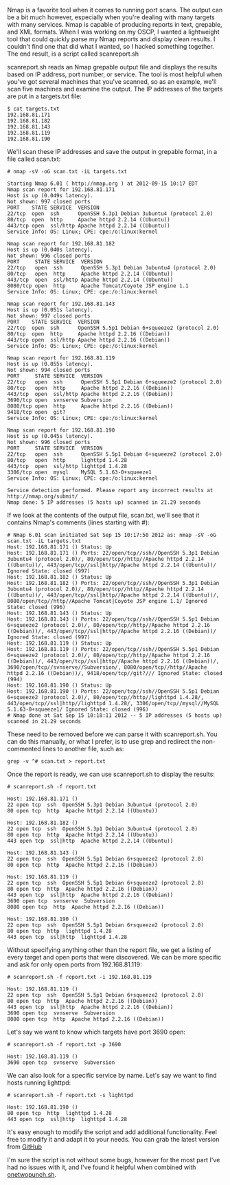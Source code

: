 
Nmap is a favorite tool when it comes to running port scans. The output can be a bit much however, especially when you're dealing with many targets with many services. Nmap is capable of producing reports in text, grepable, and XML formats. When I was working on my OSCP, I wanted a lightweight tool that could quickly parse my Nmap reports and display clean results. I couldn't find one that did what I wanted, so I hacked something together. The end result, is a script called scanreport.sh

<!--more-->

scanreport.sh reads an Nmap grepable output file and displays the results based on IP address, port number, or service. The tool is most helpful when you've got several machines that you've scanned, so as an example, we'll scan five machines and examine the output. The IP addresses of the targets are put in a targets.txt file: 

```
$ cat targets.txt 
192.168.81.171
192.168.81.182
192.168.81.143
192.168.81.119
192.168.81.190
```

We'll scan these IP addresses and save the output in grepable format, in a file called scan.txt: 

```
# nmap -sV -oG scan.txt -iL targets.txt 
 
Starting Nmap 6.01 ( http://nmap.org ) at 2012-09-15 10:17 EDT
Nmap scan report for 192.168.81.171
Host is up (0.049s latency).
Not shown: 997 closed ports
PORT    STATE SERVICE  VERSION
22/tcp  open  ssh      OpenSSH 5.3p1 Debian 3ubuntu4 (protocol 2.0)
80/tcp  open  http     Apache httpd 2.2.14 ((Ubuntu))
443/tcp open  ssl/http Apache httpd 2.2.14 ((Ubuntu))
Service Info: OS: Linux; CPE: cpe:/o:linux:kernel
 
Nmap scan report for 192.168.81.182
Host is up (0.040s latency).
Not shown: 996 closed ports
PORT     STATE SERVICE  VERSION
22/tcp   open  ssh      OpenSSH 5.3p1 Debian 3ubuntu4 (protocol 2.0)
80/tcp   open  http     Apache httpd 2.2.14 ((Ubuntu))
443/tcp  open  ssl/http Apache httpd 2.2.14 ((Ubuntu))
8080/tcp open  http     Apache Tomcat/Coyote JSP engine 1.1
Service Info: OS: Linux; CPE: cpe:/o:linux:kernel
 
Nmap scan report for 192.168.81.143
Host is up (0.051s latency).
Not shown: 997 closed ports
PORT    STATE SERVICE  VERSION
22/tcp  open  ssh      OpenSSH 5.5p1 Debian 6+squeeze2 (protocol 2.0)
80/tcp  open  http     Apache httpd 2.2.16 ((Debian))
443/tcp open  ssl/http Apache httpd 2.2.16 ((Debian))
Service Info: OS: Linux; CPE: cpe:/o:linux:kernel
 
Nmap scan report for 192.168.81.119
Host is up (0.055s latency).
Not shown: 994 closed ports
PORT     STATE SERVICE  VERSION
22/tcp   open  ssh      OpenSSH 5.5p1 Debian 6+squeeze2 (protocol 2.0)
80/tcp   open  http     Apache httpd 2.2.16 ((Debian))
443/tcp  open  ssl/http Apache httpd 2.2.16 ((Debian))
3690/tcp open  svnserve Subversion
8080/tcp open  http     Apache httpd 2.2.16 ((Debian))
9418/tcp open  git?
Service Info: OS: Linux; CPE: cpe:/o:linux:kernel
 
Nmap scan report for 192.168.81.190
Host is up (0.045s latency).
Not shown: 996 closed ports
PORT     STATE SERVICE  VERSION
22/tcp   open  ssh      OpenSSH 5.5p1 Debian 6+squeeze2 (protocol 2.0)
80/tcp   open  http     lighttpd 1.4.28
443/tcp  open  ssl/http lighttpd 1.4.28
3306/tcp open  mysql    MySQL 5.1.63-0+squeeze1
Service Info: OS: Linux; CPE: cpe:/o:linux:kernel
 
Service detection performed. Please report any incorrect results at http://nmap.org/submit/ .
Nmap done: 5 IP addresses (5 hosts up) scanned in 21.29 seconds
```

If we look at the contents of the output file, scan.txt, we'll see that it contains Nmap's comments (lines starting with #): 

```
# Nmap 6.01 scan initiated Sat Sep 15 10:17:50 2012 as: nmap -sV -oG scan.txt -iL targets.txt
Host: 192.168.81.171 () Status: Up
Host: 192.168.81.171 () Ports: 22/open/tcp//ssh//OpenSSH 5.3p1 Debian 3ubuntu4 (protocol 2.0)/, 80/open/tcp//http//Apache httpd 2.2.14 ((Ubuntu))/, 443/open/tcp//ssl|http//Apache httpd 2.2.14 ((Ubuntu))/ Ignored State: closed (997)
Host: 192.168.81.182 () Status: Up
Host: 192.168.81.182 () Ports: 22/open/tcp//ssh//OpenSSH 5.3p1 Debian 3ubuntu4 (protocol 2.0)/, 80/open/tcp//http//Apache httpd 2.2.14 ((Ubuntu))/, 443/open/tcp//ssl|http//Apache httpd 2.2.14 ((Ubuntu))/, 8080/open/tcp//http//Apache Tomcat|Coyote JSP engine 1.1/ Ignored State: closed (996)
Host: 192.168.81.143 () Status: Up
Host: 192.168.81.143 () Ports: 22/open/tcp//ssh//OpenSSH 5.5p1 Debian 6+squeeze2 (protocol 2.0)/, 80/open/tcp//http//Apache httpd 2.2.16 ((Debian))/, 443/open/tcp//ssl|http//Apache httpd 2.2.16 ((Debian))/ Ignored State: closed (997)
Host: 192.168.81.119 () Status: Up
Host: 192.168.81.119 () Ports: 22/open/tcp//ssh//OpenSSH 5.5p1 Debian 6+squeeze2 (protocol 2.0)/, 80/open/tcp//http//Apache httpd 2.2.16 ((Debian))/, 443/open/tcp//ssl|http//Apache httpd 2.2.16 ((Debian))/, 3690/open/tcp//svnserve//Subversion/, 8080/open/tcp//http//Apache httpd 2.2.16 ((Debian))/, 9418/open/tcp//git?/// Ignored State: closed (994)
Host: 192.168.81.190 () Status: Up
Host: 192.168.81.190 () Ports: 22/open/tcp//ssh//OpenSSH 5.5p1 Debian 6+squeeze2 (protocol 2.0)/, 80/open/tcp//http//lighttpd 1.4.28/, 443/open/tcp//ssl|http//lighttpd 1.4.28/, 3306/open/tcp//mysql//MySQL 5.1.63-0+squeeze1/ Ignored State: closed (996)
# Nmap done at Sat Sep 15 10:18:11 2012 -- 5 IP addresses (5 hosts up) scanned in 21.29 seconds
```

These need to be removed before we can parse it with scanreport.sh. You can do this manually, or what I prefer, is to use grep and redirect the non-commented lines to another file, such as: 

```
grep -v ^# scan.txt > report.txt
```

Once the report is ready, we can use scanreport.sh to display the results: 

```
# scanreport.sh -f report.txt 
 
Host: 192.168.81.171 () 
22 open tcp  ssh  OpenSSH 5.3p1 Debian 3ubuntu4 (protocol 2.0) 
80 open tcp  http  Apache httpd 2.2.14 ((Ubuntu)) 
 
Host: 192.168.81.182 () 
22 open tcp  ssh  OpenSSH 5.3p1 Debian 3ubuntu4 (protocol 2.0) 
80 open tcp  http  Apache httpd 2.2.14 ((Ubuntu)) 
443 open tcp  ssl|http  Apache httpd 2.2.14 ((Ubuntu)) 
 
Host: 192.168.81.143 () 
22 open tcp  ssh  OpenSSH 5.5p1 Debian 6+squeeze2 (protocol 2.0) 
80 open tcp  http  Apache httpd 2.2.16 ((Debian)) 
 
Host: 192.168.81.119 () 
22 open tcp  ssh  OpenSSH 5.5p1 Debian 6+squeeze2 (protocol 2.0) 
80 open tcp  http  Apache httpd 2.2.16 ((Debian)) 
443 open tcp  ssl|http  Apache httpd 2.2.16 ((Debian)) 
3690 open tcp  svnserve  Subversion 
8080 open tcp  http  Apache httpd 2.2.16 ((Debian)) 
 
Host: 192.168.81.190 () 
22 open tcp  ssh  OpenSSH 5.5p1 Debian 6+squeeze2 (protocol 2.0) 
80 open tcp  http  lighttpd 1.4.28 
443 open tcp  ssl|http  lighttpd 1.4.28 
```

Without specifying anything other than the report file, we get a listing of every target and open ports that were discovered. We can be more specific and ask for only open ports from 192.168.81.119: 

```
# scanreport.sh -f report.txt -i 192.168.81.119
 
Host: 192.168.81.119 () 
22 open tcp  ssh  OpenSSH 5.5p1 Debian 6+squeeze2 (protocol 2.0) 
80 open tcp  http  Apache httpd 2.2.16 ((Debian)) 
443 open tcp  ssl|http  Apache httpd 2.2.16 ((Debian)) 
3690 open tcp  svnserve  Subversion 
8080 open tcp  http  Apache httpd 2.2.16 ((Debian)) 
```

Let's say we want to know which targets have port 3690 open: 

```
# scanreport.sh -f report.txt -p 3690
 
Host: 192.168.81.119 () 
3690 open tcp  svnserve  Subversion 
```

We can also look for a specific service by name. Let's say we want to find hosts running lighttpd: 

```
# scanreport.sh -f report.txt -s lighttpd
 
Host: 192.168.81.190 () 
80 open tcp  http  lighttpd 1.4.28 
443 open tcp  ssl|http  lighttpd 1.4.28 
```

It's easy enough to modify the script and add additional functionality. Feel free to modify it and adapt it to your needs. You can grab the latest version from [GitHub](https://github.com/superkojiman/scanreport)

I'm sure the script is not without some bugs, however for the most part I've had no issues with it, and I've found it helpful when combined with [onetwopunch.sh](/2012/05/31/port-scanning-one-two-punch/).
